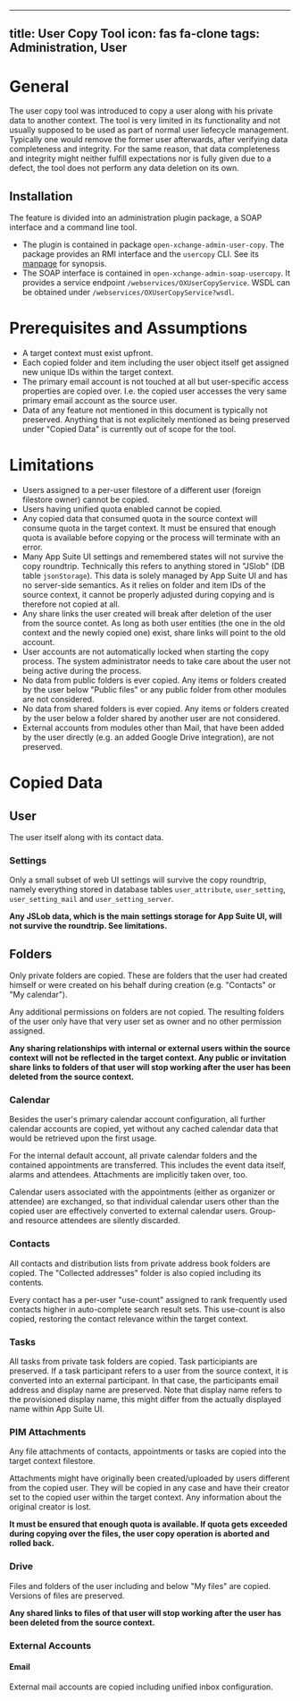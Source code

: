
---
title: User Copy Tool
icon: fas fa-clone
tags: Administration, User
---

General
=======

The user copy tool was introduced to copy a user along with his private data to another context. The tool is very limited in its functionality and not usually supposed to be used as part of normal user liefecycle management. Typically one would remove the former user afterwards, after verifying data completeness and integrity. For the same reason, that data completeness and integrity might neither fulfill expectations nor is fully given due to a defect, the tool does not perform any data deletion on its own.


Installation
------------

The feature is divided into an administration plugin package, a SOAP interface and a command line tool.

* The plugin is contained in package `open-xchange-admin-user-copy`. The package provides an RMI interface and the `usercopy` CLI. See its [manpage](../command_line_tools/user/usercopy.html) for synopsis.
* The SOAP interface is contained in `open-xchange-admin-soap-usercopy`. It provides a service endpoint `/webservices/OXUserCopyService`. WSDL can be obtained under `/webservices/OXUserCopyService?wsdl`.


Prerequisites and Assumptions
=============================

* A target context must exist upfront.
* Each copied folder and item including the user object itself get assigned new unique IDs within the target context.
* The primary email account is not touched at all but user-specific access properties are copied over. I.e. the copied user accesses the very same primary email account as the source user.
* Data of any feature not mentioned in this document is typically not preserved. Anything that is not explicitely mentioned as being preserved under "Copied Data" is currently out of scope for the tool.


Limitations
===========

* Users assigned to a per-user filestore of a different user (foreign filestore owner) cannot be copied.
* Users having unified quota enabled cannot be copied.
* Any copied data that consumed quota in the source context will consume quota in the target context. It must be ensured that enough quota is available before copying or the process will terminate with an error.
* Many App Suite UI settings and remembered states will not survive the copy roundtrip. Technically this refers to anything stored in "JSlob" (DB table `jsonStorage`). This data is solely managed by App Suite UI and has no server-side semantics. As it relies on folder and item IDs of the source context, it cannot be properly adjusted during copying and is therefore not copied at all.
* Any share links the user created will break after deletion of the user from the source contet. As long as both user entities (the one in the old context and the newly copied one) exist, share links will point to the old account.
* User accounts are not automatically locked when starting the copy process. The system administrator needs to take care about the user not being active during the process.
* No data from public folders is ever copied. Any items or folders created by the user below "Public files" or any public folder from other modules are not considered.
* No data from shared folders is ever copied. Any items or folders created by the user below a folder shared by another user are not considered.
* External accounts from modules other than Mail, that have been added by the user directly (e.g. an added Google Drive integration), are not preserved.


Copied Data
===========

## User

The user itself along with its contact data.

### Settings

Only a small subset of web UI settings will survive the copy roundtrip, namely everything stored in database tables `user_attribute`, `user_setting`, `user_setting_mail` and `user_setting_server`.

**Any JSLob data, which is the main settings storage for App Suite UI, will not survive the roundtrip. See limitations.**


## Folders

Only private folders are copied. These are folders that the user had created himself or were created on his behalf during creation (e.g. "Contacts" or "My calendar").

Any additional permissions on folders are not copied. The resulting folders of the user only have that very user set as owner and no other permission assigned.

**Any sharing relationships with internal or external users within the source context will not be reflected in the target context. Any public or invitation share links to folders of that user will stop working after the user has been deleted from the source context.**


### Calendar

Besides the user's primary calendar account configuration, all further calendar accounts are copied, yet without any cached calendar data that would be retrieved upon the first usage.

For the internal default account, all private calendar folders and the contained appointments are transferred. This includes the event data itself, alarms and attendees. Attachments are implicitly taken over, too.   

Calendar users associated with the appointments (either as organizer or attendee) are exchanged, so that individual calendar users other than the copied user are effectively converted to external calendar users. Group- and resource attendees are silently discarded.


### Contacts

All contacts and distribution lists from private address book folders are copied. The "Collected addresses" folder is also copied including its contents.

Every contact has a per-user "use-count" assigned to rank frequently used contacts higher in auto-complete search result sets. This use-count is also copied, restoring the contact relevance within the target context.


### Tasks

All tasks from private task folders are copied. Task participiants are preserved. If a task participant refers to a user from the source context, it is converted into an external participant. In that case, the participants email address and display name are preserved. Note that display name refers to the provisioned display name, this might differ from the actually displayed name within App Suite UI.


### PIM Attachments

Any file attachments of contacts, appointments or tasks are copied into the target context filestore.

Attachments might have originally been created/uploaded by users different from the copied user. They will be copied in any case and have their creator set to the copied user within the target context. Any information about the original creator is lost.

**It must be ensured that enough quota is available. If quota gets exceeded during copying over the files, the user copy operation is aborted and rolled back.**


### Drive

Files and folders of the user including and below "My files" are copied. Versions of files are preserved.

**Any shared links to files of that user will stop working after the user has been deleted from the source context.**


### External Accounts

#### Email

External mail accounts are copied including unified inbox configuration.
